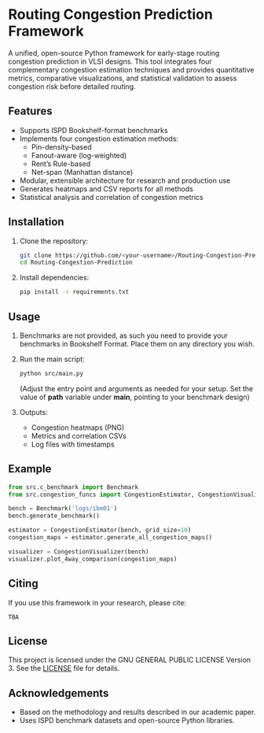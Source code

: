 # Routing Congestion Prediction Framework

A unified, open-source Python framework for early-stage routing congestion prediction in VLSI designs. This tool integrates four complementary congestion estimation techniques and provides quantitative metrics, comparative visualizations, and statistical validation to assess congestion risk before detailed routing.

## Features

- Supports ISPD Bookshelf-format benchmarks
- Implements four congestion estimation methods:
  - Pin-density-based
  - Fanout-aware (log-weighted)
  - Rent’s Rule-based
  - Net-span (Manhattan distance)
- Modular, extensible architecture for research and production use
- Generates heatmaps and CSV reports for all methods
- Statistical analysis and correlation of congestion metrics

## Installation

1. Clone the repository:
	```sh
	git clone https://github.com/<your-username>/Routing-Congestion-Prediction.git
	cd Routing-Congestion-Prediction
	```

2. Install dependencies:
	```sh
	pip install -r requirements.txt
	```

## Usage

1. Benchmarks are not provided, as such you need to provide your benchmarks in Bookshelf Format. Place them on any directory you wish.
2. Run the main script:
	```sh
	python src/main.py
	```
	(Adjust the entry point and arguments as needed for your setup. Set the value of **path** variable under **main**, pointing to your benchmark design)

3. Outputs:
	- Congestion heatmaps (PNG)
	- Metrics and correlation CSVs
	- Log files with timestamps

## Example

```python
from src.c_benchmark import Benchmark
from src.congestion_funcs import CongestionEstimator, CongestionVisualizer

bench = Benchmark('logs/ibm01')
bench.generate_benchmark()

estimator = CongestionEstimator(bench, grid_size=10)
congestion_maps = estimator.generate_all_congestion_maps()

visualizer = CongestionVisualizer(bench)
visualizer.plot_4way_comparison(congestion_maps)
```

## Citing

If you use this framework in your research, please cite:

```
TBA
```

## License

This project is licensed under the GNU GENERAL PUBLIC LICENSE Version 3. See the [LICENSE](LICENSE) file for details.

## Acknowledgements

- Based on the methodology and results described in our academic paper.
- Uses ISPD benchmark datasets and open-source Python libraries.